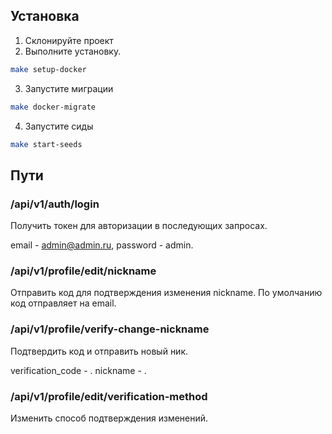 ## Установка

1. Склонируйте проект
2. Выполните установку.
```sh
make setup-docker
```
3. Запустите миграции
```sh
make docker-migrate
```
4. Запустите сиды
```sh
make start-seeds
```

## Пути

### /api/v1/auth/login
Получить токен для авторизации в последующих запросах.

email - admin@admin.ru, password - admin.

### /api/v1/profile/edit/nickname
Отправить код для подтверждения изменения nickname. По умолчанию код отправляет на email.

### /api/v1/profile/verify-change-nickname
Подтвердить код и отправить новый ник.

verification_code - .
nickname - .

### /api/v1/profile/edit/verification-method
Изменить способ подтверждения изменений.
